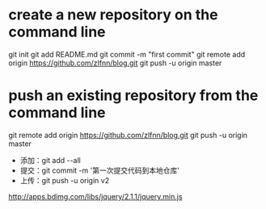
# create a new repository on the command line
git init
git add README.md
git commit -m "first commit"
git remote add origin https://github.com/zlfnn/blog.git
git push -u origin master

# push an existing repository from the command line
git remote add origin https://github.com/zlfnn/blog.git
git push -u origin master


- 添加：git add --all
- 提交：git commit -m '第一次提交代码到本地仓库'
- 上传：git push -u origin v2


http://apps.bdimg.com/libs/jquery/2.1.1/jquery.min.js

